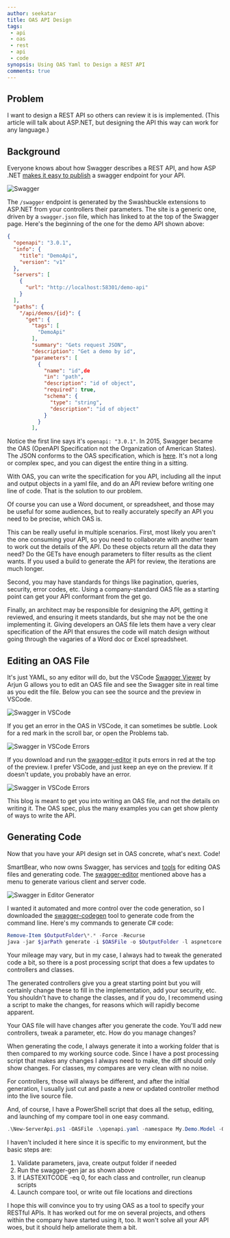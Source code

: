 ```yaml
---
author: seekatar
title: OAS API Design
tags:
 - api
 - oas
 - rest
 - api
 - code
synopsis: Using OAS Yaml to Design a REST API
comments: true
---
```


## Problem

I want to design a REST API so others can review it is is implemented. (This article will talk about ASP.NET, but designing the API this way can work for any language.)

## Background

Everyone knows about how Swagger describes a REST API, and how ASP .NET [makes it easy to publish](https://docs.microsoft.com/en-us/aspnet/core/tutorials/getting-started-with-swashbuckle?view=aspnetcore-6.0&tabs=visual-studio) a swagger endpoint for your API.

![Swagger]({{site.baseurl}}/images/oas-api-swagger.png)

The `/swagger` endpoint is generated by the Swashbuckle extensions to ASP.NET from your controllers their parameters. The site is a generic one, driven by a `swagger.json` file, which has linked to at the top of the Swagger page. Here's the beginning of the one for the demo API shown above:

```json
{
  "openapi": "3.0.1",
  "info": {
    "title": "DemoApi",
    "version": "v1"
  },
  "servers": [
    {
      "url": "http://localhost:58301/demo-api"
    }
  ],
  "paths": {
    "/api/demos/{id}": {
      "get": {
        "tags": [
          "DemoApi"
        ],
        "summary": "Gets request JSON",
        "description": "Get a demo by id",
        "parameters": [
          {
            "name": "id",de
            "in": "path",
            "description": "id of object",
            "required": true,
            "schema": {
              "type": "string",
              "description": "id of object"
            }
          }
        ],
```

Notice the first line says it's `openapi: "3.0.1"`. In 2015, Swagger became the OAS (OpenAPI Specification not the Organization of American States). The JSON conforms to the OAS specification, which is  [here](https://swagger.io/specification/). It's not a long or complex spec, and you can digest the entire thing in a sitting.

With OAS, you can write the specification for you API, including all the input and output objects in a yaml file, and do an API review before writing one line of code. That is the solution to our problem.

Of course you can use a Word document, or spreadsheet, and those may be useful for some audiences, but to really accurately specify an API you need to be precise, which OAS is.

This can be really useful in multiple scenarios. First, most likely you aren't the one consuming your API, so you need to collaborate with another team to work out the details of the API. Do these objects return all the data they need? Do the GETs have enough parameters to filter results as the client wants. If you used a build to generate the API for review, the iterations are much longer.

Second, you may have standards for things like pagination, queries, security, error codes, etc. Using a company-standard OAS file as a starting point can get your API conformant from the get go.

Finally, an architect may be responsible for designing the API, getting it reviewed, and ensuring it meets standards, but she may not be the one implementing it. Giving developers an OAS file lets them have a very clear specification of the API that ensures the code will match design without going through the vagaries of a Word doc or Excel spreadsheet.

## Editing an OAS File

It's just YAML, so any editor will do, but the VSCode [Swagger Viewer](https://github.com/arjun-g/vs-swagger-viewer) by Arjun G allows you to edit an OAS file and see the Swagger site in real time as you edit the file. Below you can see the source and the preview in VSCode.

![Swagger in VSCode]({{site.baseurl}}/images/oas-api-swagger-vscode.png)

If you get an error in the OAS in VSCode, it can sometimes be subtle. Look for a red mark in the scroll bar, or open the Problems tab.

![Swagger in VSCode Errors]({{site.baseurl}}/images/oas-api-swagger-vscode-error.png)

If you download and run the [swagger-editor](https://github.com/swagger-api/swagger-editor) it puts errors in red at the top of the preview. I prefer VSCode, and just keep an eye on the preview. If it doesn't update, you probably have an error.

![Swagger in VSCode Errors]({{site.baseurl}}/images/oas-api-swagger-editor-error.png)

This blog is meant to get you into writing an OAS file, and not the details on writing it. The OAS spec, plus the many examples you can get show plenty of ways to write the API.

## Generating Code

Now that you have your API design set in OAS concrete, what's next. Code!

SmartBear, who now owns Swagger, has services and [tools](https://swagger.io/tools/) for editing OAS files and generating code. The [swagger-editor](https://github.com/swagger-api/swagger-editor) mentioned above has a menu to generate various client and server code.

![Swagger in Editor Generator]({{site.baseurl}}/images/oas-api-swagger-editor-generate.png)

I wanted it automated and more control over the code generation, so I downloaded the [swagger-codegen](https://github.com/swagger-api/swagger-codegen) tool to generate code from the command line. Here's my commands to generate C# code:

```PowerShell
Remove-Item $OutputFolder\*.* -Force -Recurse
java -jar $jarPath generate -i $OASFile -o $OutputFolder -l aspnetcore --api-package="shoot.test.cond" --model-package="dang.test.one"
```

Your mileage may vary, but in my case, I always had to tweak the generated code a bit, so there is a post processing script that does a few updates to controllers and classes.

The generated controllers give you a great starting point but you will certainly change these to fill in the implementation, add your security, etc. You shouldn't have to change the classes, and if you do, I recommend using a script to make the changes, for reasons which will rapidly become apparent.

Your OAS file will have changes after you generate the code. You'll add new controllers, tweak a parameter, etc. How do you manage changes?

When generating the code, I always generate it into a working folder that is then compared to my working source code. Since I have a post processing script that makes any changes I always need to make, the diff should only show changes. For classes, my compares are very clean with no noise.

For controllers, those will always be different, and after the initial generation, I usually just cut and paste a new or updated controller method into the live source file.

And, of course, I have a PowerShell script that does all the setup, editing, and launching of my compare tool in one easy command.

```PowerShell
.\New-ServerApi.ps1 -OASFile .\openapi.yaml -namespace My.Demo.Model -OutputFolder \temp\swaggerapi
```

I haven't included it here since it is specific to my environment, but the basic steps are:

1. Validate parameters, java, create output folder if needed
2. Run the swagger-gen jar as shown above
3. If LASTEXITCODE -eq 0, for each class and controller, run cleanup scripts
4. Launch compare tool, or write out file locations and directions

I hope this will convince you to try using OAS as a tool to specify your RESTful APIs. It has worked out for me on several projects, and others within the company have started using it, too. It won't solve all your API woes, but it should help ameliorate them a bit.
